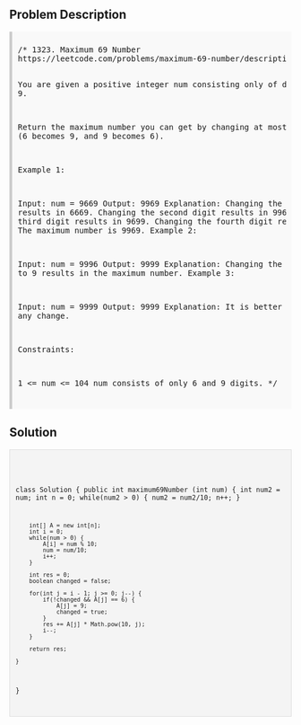 <style>
  .comment-block { background-color: #f9f9f9; padding: 10px; border-left: 5px solid #ccc; }
  .code-block { background-color: #f4f4f4; padding: 10px; border: 1px solid #ddd; }
</style>

<h2>Problem Description</h2>
<div class='comment-block'>
<pre>
/* 1323. Maximum 69 Number
https://leetcode.com/problems/maximum-69-number/description/

You are given a positive integer num consisting only of digits 6 and 9.

Return the maximum number you can get by changing at most one digit 
(6 becomes 9, and 9 becomes 6).

 

Example 1:

Input: num = 9669
Output: 9969
Explanation: 
Changing the first digit results in 6669.
Changing the second digit results in 9969.
Changing the third digit results in 9699.
Changing the fourth digit results in 9666.
The maximum number is 9969.
Example 2:

Input: num = 9996
Output: 9999
Explanation: Changing the last digit 6 to 9 results in the maximum number.
Example 3:

Input: num = 9999
Output: 9999
Explanation: It is better not to apply any change.
 

Constraints:

1 <= num <= 104
num consists of only 6 and 9 digits.
*/
</pre>
</div>

<h2>Solution</h2>
<div class='code-block'>
<pre><code class='language-java'>

class Solution {
    public int maximum69Number (int num) {
        int num2 = num;
        int n = 0;
        while(num2 > 0) {
            num2 = num2/10;
            n++;
        }

        int[] A = new int[n];
        int i = 0;
        while(num > 0) {
            A[i] = num % 10;
            num = num/10;
            i++;
        }

        int res = 0;
        boolean changed = false;

        for(int j = i - 1; j >= 0; j--) {
            if(!changed && A[j] == 6) {
                A[j] = 9;
                changed = true;
            }
            res += A[j] * Math.pow(10, j);
            i--;
        }

        return res;
        
    }
}</code></pre>
</div>
